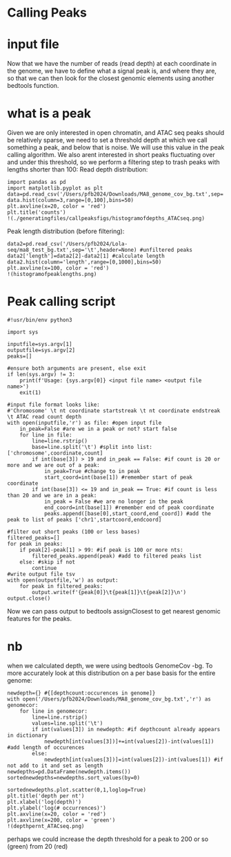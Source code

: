 # Calling Peaks
# input file
Now that we have the number of reads (read depth) at each coordinate in the genome, we have to define
what a signal peak is, and where they are, so that we can then look for the closest genomic elements
using another bedtools function. 
# what is a peak
Given we are only interested in open chromatin, and ATAC seq peaks should be relatively sparse, we need to set a threshold depth at which we call something a peak, and below that is noise. We will use this value in the peak calling algorithm. We also arent interested in short peaks fluctuating over and under this threshold, so we perform a filtering step to trash peaks with lengths shorter than 100:
Read depth distribution:
```python3
import pandas as pd
import matplotlib.pyplot as plt
data=pd.read_csv('/Users/pfb2024/Downloads/MA8_genome_cov_bg.txt',sep='\t',header=None)
data.hist(column=3,range=[0,100],bins=50)
plt.axvline(x=20, color = 'red')
plt.title('counts')
!(./generatingfiles/callpeaksfigs/histogramofdepths_ATACseq.png)
```
Peak length distribution (before filtering):
```python3
data2=pd.read_csv('/Users/pfb2024/Lola-seq/ma8_test_bg.txt',sep='\t',header=None) #unfiltered peaks
data2['length']=data2[2]-data2[1] #calculate length
data2.hist(column='length',range=[0,1000],bins=50)
plt.axvline(x=100, color = 'red')
!(histogramofpeaklengths.png)
```
# Peak calling script
```
#!usr/bin/env python3

import sys

inputfile=sys.argv[1]
outputfile=sys.argv[2]
peaks=[]

#ensure both arguments are present, else exit
if len(sys.argv) != 3:
    print(f'Usage: {sys.argv[0]} <input file name> <output file name>')
    exit(1)

#input file format looks like:
#'Chromosome' \t nt coordinate startstreak \t nt coordinate endstreak \t ATAC read count depth
with open(inputfile,'r') as file: #open input file
    in_peak=False #are we in a peak or not? start false
    for line in file:
        line=line.rstrip()
        base=line.split('\t') #split into list: ['chromosome',coordinate,count]
        if int(base[3]) > 19 and in_peak == False: #if count is 20 or more and we are out of a peak:
            in_peak=True #change to in peak
            start_coord=int(base[1]) #remember start of peak coordinate
        if int(base[3]) <= 19 and in_peak == True: #if count is less than 20 and we are in a peak:
            in_peak = False #we are no longer in the peak
            end_coord=int(base[1]) #remember end of peak coordinate
            peaks.append([base[0],start_coord,end_coord]) #add the peak to list of peaks ['chr1',startcoord,endcoord]

#filter out short peaks (100 or less bases)
filtered_peaks=[]
for peak in peaks:
    if peak[2]-peak[1] > 99: #if peak is 100 or more nts:
        filtered_peaks.append(peak) #add to filtered peaks list
    else: #skip if not
        continue
#write output file tsv
with open(outputfile,'w') as output:
    for peak in filtered_peaks:
        output.write(f'{peak[0]}\t{peak[1]}\t{peak[2]}\n')
output.close()
```
Now we can pass output to bedtools assignClosest to get nearest genomic features for the peaks.


# nb
when we calculated depth, we were using bedtools GenomeCov -bg. To more accurately look at this distribution on a per base basis for the entire genome:
```
newdepth={} #{[depthcount:occurences in genome]}
with open('/Users/pfb2024/Downloads/MA8_genome_cov_bg.txt','r') as genomecor:
    for line in genomecor:
        line=line.rstrip()
        values=line.split('\t')
        if int(values[3]) in newdepth: #if depthcount already appears in dictionary
            newdepth[int(values[3])]+=int(values[2])-int(values[1]) #add length of occurences
        else:
            newdepth[int(values[3])]=int(values[2])-int(values[1]) #if not add to it and set as length
newdepths=pd.DataFrame(newdepth.items())
sortednewdepths=newdepths.sort_values(by=0)

sortednewdepths.plot.scatter(0,1,loglog=True)
plt.title('depth per nt')
plt.xlabel('log(depth)')
plt.ylabel('log(# occurrences)')
plt.axvline(x=20, color = 'red')
plt.axvline(x=200, color = 'green')
!(depthpernt_ATACseq.png)
```
perhaps we could increase the depth threshold for a peak to 200 or so (green) from 20 (red)
